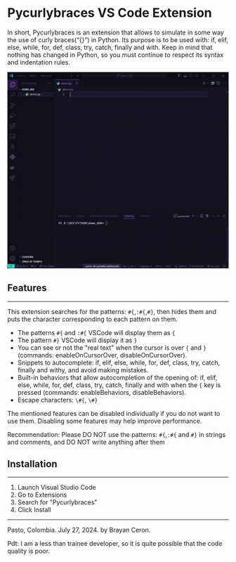 # Pycurlybraces VS Code Extension

In short, Pycurlybraces is an extension that allows to simulate in some way the use of curly braces(“{}”) in Python. Its purpose is to be used with: if, elif, else, while, for, def, class, try, catch, finally and with. Keep in mind that nothing has changed in Python, so you must continue to respect its syntax and indentation rules.

![demo](./images/demo.gif)

## Features
---
This extension searches for the patterns: `#{`,`:#{`,`#}`, then hides them and puts the character corresponding to each pattern on them.

- The patterns `#{` and `:#{` VSCode will display them as `{` 
- The pattern `#}` VSCode will display it as `}` 
- You can see or not the "real text" when the cursor is over `{` and `}` (commands: enableOnCursorOver, disableOnCursorOver).
- Snippets to autocomplete: if, elif, else, while, for, def, class, try, catch, finally and withy, and avoid making mistakes.
- Built-in behaviors that allow autocompletion of the opening of: if, elif, else, while, for, def, class, try, catch, finally and with when the `{` key is pressed (commands: enableBehaviors, disableBehaviors).
- Escape characters: `\#{`, `\#}`


The mentioned features can be disabled individually if you do not want to use them. Disabling some features may help improve performance.

Recommendation: Please DO NOT use the patterns: `#{`,`:#{` and `#}` in strings and comments, and DO NOT write anything after them
## Installation
---
1. Launch Visual Studio Code
2. Go to Extensions
3. Search for "Pycurlybraces"
4. Click Install

---
Pasto, Colombia. July 27, 2024. by Brayan Ceron. 


Pdt: I am a less than trainee developer, so it is quite possible that the code quality is poor.